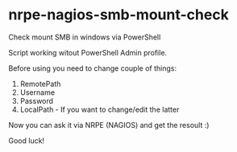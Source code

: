 # nrpe-nagios-smb-mount-check
Check mount SMB in windows via PowerShell

Script working witout PowerShell Admin profile.

Before using you need to change couple of things:
1. RemotePath
2. Username
3. Password
4. LocalPath - If you want to change/edit the latter 

Now you can ask it via NRPE (NAGIOS) and get the resoult :)

Good luck!
